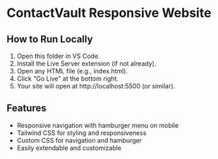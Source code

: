 # ContactVault Responsive Website

## How to Run Locally

1. Open this folder in VS Code.
2. Install the Live Server extension (if not already).
3. Open any HTML file (e.g., index.html).
4. Click "Go Live" at the bottom right.
5. Your site will open at http://localhost:5500 (or similar).

## Features

- Responsive navigation with hamburger menu on mobile
- Tailwind CSS for styling and responsiveness
- Custom CSS for navigation and hamburger
- Easily extendable and customizable
